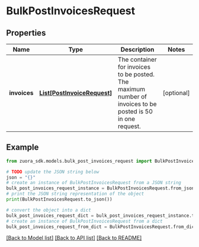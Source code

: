 # BulkPostInvoicesRequest


## Properties

Name | Type | Description | Notes
------------ | ------------- | ------------- | -------------
**invoices** | [**List[PostInvoiceRequest]**](PostInvoiceRequest.md) | The container for invoices to be posted. The maximum number of invoices to be posted is 50 in one request. | [optional] 

## Example

```python
from zuora_sdk.models.bulk_post_invoices_request import BulkPostInvoicesRequest

# TODO update the JSON string below
json = "{}"
# create an instance of BulkPostInvoicesRequest from a JSON string
bulk_post_invoices_request_instance = BulkPostInvoicesRequest.from_json(json)
# print the JSON string representation of the object
print(BulkPostInvoicesRequest.to_json())

# convert the object into a dict
bulk_post_invoices_request_dict = bulk_post_invoices_request_instance.to_dict()
# create an instance of BulkPostInvoicesRequest from a dict
bulk_post_invoices_request_from_dict = BulkPostInvoicesRequest.from_dict(bulk_post_invoices_request_dict)
```
[[Back to Model list]](../README.md#documentation-for-models) [[Back to API list]](../README.md#documentation-for-api-endpoints) [[Back to README]](../README.md)


